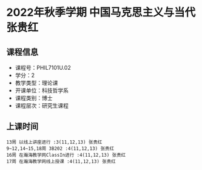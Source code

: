 # 2022年秋季学期 中国马克思主义与当代 张贵红






## 课程信息

- 课程号：PHIL7101U.02
- 学分：2
- 教学类型：理论课
- 开课单位：科技哲学系
- 课程类别：博士
- 课程层次：研究生课程

## 上课时间

```
13周 以线上讲座进行 :3(11,12,13) 张贵红
9~12,14~15,18周 3B202 :4(11,12,13) 张贵红
16周 在瀚海教学网ClassIn进行 :4(11,12,13) 张贵红
17周 在瀚海教学网线上授课 :4(11,12,13) 张贵红
```

